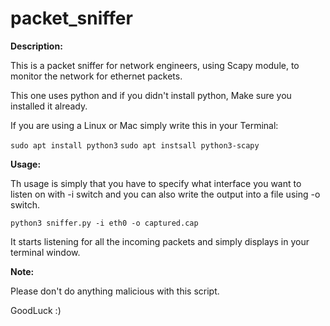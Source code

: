 # packet_sniffer

**Description:**

This is a packet sniffer for network engineers, using Scapy module, to monitor the network for ethernet packets.

This one uses python and if you didn't install python, Make sure you installed it already.

If you are using a Linux or Mac simply write this in your Terminal:

```sudo apt install python3```
```sudo apt instsall python3-scapy```

**Usage:**

Th usage is simply that you have to specify what interface you want to listen on with -i switch and you can also write the output into a file using -o switch.

```python3 sniffer.py -i eth0 -o captured.cap```

It starts listening for all the incoming packets and simply displays in your terminal window.

**Note:**

Please don't do anything malicious with this script.

GoodLuck :)

